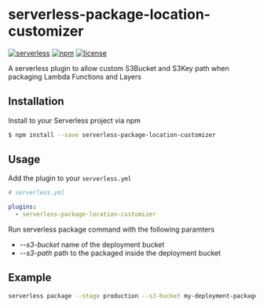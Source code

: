 # serverless-package-location-customizer

[![serverless](http://public.serverless.com/badges/v3.svg)](http://www.serverless.com)
[![npm](https://img.shields.io/npm/v/serverless-package-location-customizer.svg)](https://www.npmjs.com/package/serverless-package-location-customizer)
[![license](https://img.shields.io/npm/l/serverless-package-location-customizer.svg)]()


A serverless plugin to allow custom S3Bucket and S3Key path when packaging Lambda Functions and Layers

## Installation

Install to your Serverless project via npm

```bash
$ npm install --save serverless-package-location-customizer
```

## Usage

Add the plugin to your `serverless.yml`

```yaml
# serverless.yml

plugins:
  - serverless-package-location-customizer
```

Run serverless package command with the following paramters

* _--s3-bucket_ name of the deployment bucket
* _--s3-path_ path to the packaged inside the deployment bucket

## Example

```bash
serverless package --stage production --s3-bucket my-deployment-packages --s3-path /my-product/_{version-number}_/_{build-numer}_/
```